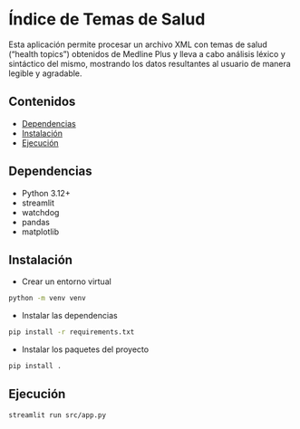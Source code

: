 # Índice de Temas de Salud

Esta aplicación permite procesar un archivo XML con temas de salud (“health topics”) obtenidos de Medline Plus y lleva a
cabo análisis léxico y sintáctico del mismo, mostrando los datos resultantes al usuario de manera legible y agradable.

## Contenidos

- [Dependencias](#Dependencias)
- [Instalación](#Instalación)
- [Ejecución](#Ejecución)

## Dependencias

- Python 3.12+
- streamlit
- watchdog
- pandas
- matplotlib

## Instalación

- Crear un entorno virtual

```bash
python -m venv venv
```

- Instalar las dependencias

```bash
pip install -r requirements.txt
```

- Instalar los paquetes del proyecto

```bash
pip install .
```

## Ejecución

```bash
streamlit run src/app.py
```
